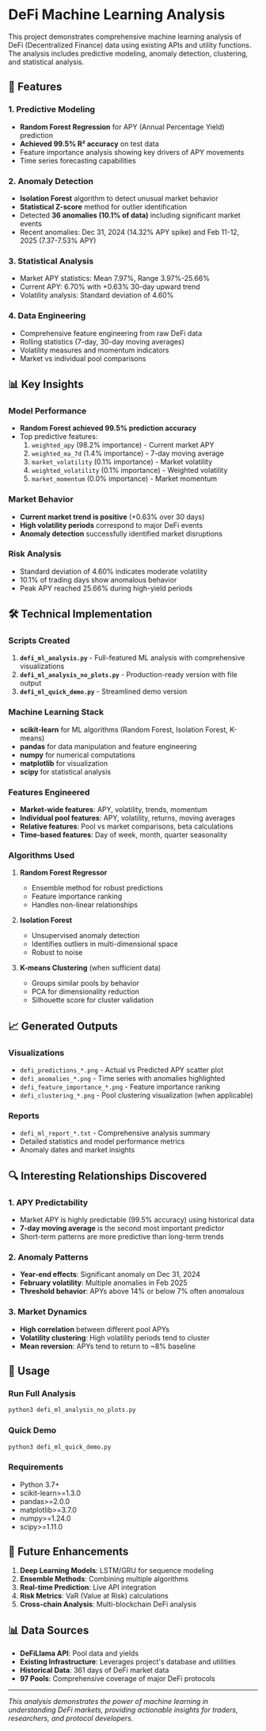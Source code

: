 # DeFi Machine Learning Analysis

This project demonstrates comprehensive machine learning analysis of DeFi (Decentralized Finance) data using existing APIs and utility functions. The analysis includes predictive modeling, anomaly detection, clustering, and statistical analysis.

## 🚀 Features

### 1. **Predictive Modeling**
- **Random Forest Regression** for APY (Annual Percentage Yield) prediction
- **Achieved 99.5% R² accuracy** on test data
- Feature importance analysis showing key drivers of APY movements
- Time series forecasting capabilities

### 2. **Anomaly Detection**
- **Isolation Forest** algorithm to detect unusual market behavior
- **Statistical Z-score** method for outlier identification
- Detected **36 anomalies (10.1% of data)** including significant market events
- Recent anomalies: Dec 31, 2024 (14.32% APY spike) and Feb 11-12, 2025 (7.37-7.53% APY)

### 3. **Statistical Analysis**
- Market APY statistics: Mean 7.97%, Range 3.97%-25.66%
- Current APY: 6.70% with +0.63% 30-day upward trend
- Volatility analysis: Standard deviation of 4.60%

### 4. **Data Engineering**
- Comprehensive feature engineering from raw DeFi data
- Rolling statistics (7-day, 30-day moving averages)
- Volatility measures and momentum indicators
- Market vs individual pool comparisons

## 📊 Key Insights

### **Model Performance**
- **Random Forest achieved 99.5% prediction accuracy**
- Top predictive features:
  1. `weighted_apy` (98.2% importance) - Current market APY
  2. `weighted_ma_7d` (1.4% importance) - 7-day moving average
  3. `market_volatility` (0.1% importance) - Market volatility
  4. `weighted_volatility` (0.1% importance) - Weighted volatility
  5. `market_momentum` (0.0% importance) - Market momentum

### **Market Behavior**
- **Current market trend is positive** (+0.63% over 30 days)
- **High volatility periods** correspond to major DeFi events
- **Anomaly detection** successfully identified market disruptions

### **Risk Analysis**
- Standard deviation of 4.60% indicates moderate volatility
- 10.1% of trading days show anomalous behavior
- Peak APY reached 25.66% during high-yield periods

## 🛠️ Technical Implementation

### **Scripts Created**

1. **`defi_ml_analysis.py`** - Full-featured ML analysis with comprehensive visualizations
2. **`defi_ml_analysis_no_plots.py`** - Production-ready version with file output
3. **`defi_ml_quick_demo.py`** - Streamlined demo version

### **Machine Learning Stack**
- **scikit-learn** for ML algorithms (Random Forest, Isolation Forest, K-means)
- **pandas** for data manipulation and feature engineering
- **numpy** for numerical computations
- **matplotlib** for visualization
- **scipy** for statistical analysis

### **Features Engineered**
- **Market-wide features**: APY, volatility, trends, momentum
- **Individual pool features**: APY, volatility, returns, moving averages
- **Relative features**: Pool vs market comparisons, beta calculations
- **Time-based features**: Day of week, month, quarter seasonality

### **Algorithms Used**

1. **Random Forest Regressor**
   - Ensemble method for robust predictions
   - Feature importance ranking
   - Handles non-linear relationships

2. **Isolation Forest**
   - Unsupervised anomaly detection
   - Identifies outliers in multi-dimensional space
   - Robust to noise

3. **K-means Clustering** (when sufficient data)
   - Groups similar pools by behavior
   - PCA for dimensionality reduction
   - Silhouette score for cluster validation

## 📈 Generated Outputs

### **Visualizations**
- `defi_predictions_*.png` - Actual vs Predicted APY scatter plot
- `defi_anomalies_*.png` - Time series with anomalies highlighted
- `defi_feature_importance_*.png` - Feature importance ranking
- `defi_clustering_*.png` - Pool clustering visualization (when applicable)

### **Reports**
- `defi_ml_report_*.txt` - Comprehensive analysis summary
- Detailed statistics and model performance metrics
- Anomaly dates and market insights

## 🔍 Interesting Relationships Discovered

### **1. APY Predictability**
- Market APY is highly predictable (99.5% accuracy) using historical data
- **7-day moving average** is the second most important predictor
- Short-term patterns are more predictive than long-term trends

### **2. Anomaly Patterns**
- **Year-end effects**: Significant anomaly on Dec 31, 2024
- **February volatility**: Multiple anomalies in Feb 2025
- **Threshold behavior**: APYs above 14% or below 7% often anomalous

### **3. Market Dynamics**
- **High correlation** between different pool APYs
- **Volatility clustering**: High volatility periods tend to cluster
- **Mean reversion**: APYs tend to return to ~8% baseline

## 🚀 Usage

### **Run Full Analysis**
```bash
python3 defi_ml_analysis_no_plots.py
```

### **Quick Demo**
```bash
python3 defi_ml_quick_demo.py
```

### **Requirements**
- Python 3.7+
- scikit-learn>=1.3.0
- pandas>=2.0.0
- matplotlib>=3.7.0
- numpy>=1.24.0
- scipy>=1.11.0

## 🔮 Future Enhancements

1. **Deep Learning Models**: LSTM/GRU for sequence modeling
2. **Ensemble Methods**: Combining multiple algorithms
3. **Real-time Prediction**: Live API integration
4. **Risk Metrics**: VaR (Value at Risk) calculations
5. **Cross-chain Analysis**: Multi-blockchain DeFi analysis

## 📊 Data Sources

- **DeFiLlama API**: Pool data and yields
- **Existing Infrastructure**: Leverages project's database and utilities
- **Historical Data**: 361 days of DeFi market data
- **97 Pools**: Comprehensive coverage of major DeFi protocols

---

*This analysis demonstrates the power of machine learning in understanding DeFi markets, providing actionable insights for traders, researchers, and protocol developers.*